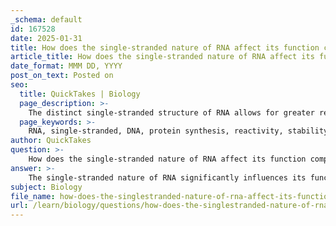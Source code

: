 ```yaml
---
_schema: default
id: 167528
date: 2025-01-31
title: How does the single-stranded nature of RNA affect its function compared to DNA?
article_title: How does the single-stranded nature of RNA affect its function compared to DNA?
date_format: MMM DD, YYYY
post_on_text: Posted on
seo:
  title: QuickTakes | Biology
  page_description: >-
    The distinct single-stranded structure of RNA allows for greater reactivity and versatility compared to DNA, influencing its roles in protein synthesis, gene regulation, and other cellular functions.
  page_keywords: >-
    RNA, single-stranded, DNA, protein synthesis, reactivity, stability, messenger RNA, mRNA, transfer RNA, tRNA, ribosomal RNA, rRNA, gene regulation, ribozymes, microRNAs, molecular biology
author: QuickTakes
question: >-
    How does the single-stranded nature of RNA affect its function compared to DNA?
answer: >-
    The single-stranded nature of RNA significantly influences its function compared to the double-stranded structure of DNA. Here are the key aspects of how this structural difference affects RNA's roles in biological processes:\n\n1. **Reactivity and Stability**: RNA is generally more reactive and less stable than DNA due to its single-stranded structure and the presence of ribose sugar. The hydroxyl group on the 2' carbon of ribose makes RNA more prone to hydrolysis, which is beneficial for its roles in dynamic cellular processes but limits its longevity as a genetic material. In contrast, DNA's double-stranded structure and deoxyribose sugar contribute to its stability, making it suitable for long-term storage of genetic information.\n\n2. **Function in Protein Synthesis**: RNA plays a crucial role in the process of protein synthesis. The messenger RNA (mRNA) is synthesized from DNA and carries the genetic information to ribosomes, where it is translated into proteins. The single-stranded nature of mRNA allows it to be easily synthesized and modified, facilitating the rapid response to cellular needs. Additionally, transfer RNA (tRNA) and ribosomal RNA (rRNA) are also single-stranded, allowing them to fold into specific three-dimensional shapes necessary for their functions in translation.\n\n3. **Diversity of Functions**: The single-stranded structure of RNA allows for a variety of functional forms. RNA can fold into complex secondary and tertiary structures, enabling it to perform diverse roles beyond just serving as a template for protein synthesis. For example, some RNA molecules function as catalysts (ribozymes) or regulatory molecules (such as microRNAs) that influence gene expression and cellular processes.\n\n4. **Gene Regulation**: RNA's single-stranded nature allows it to interact with other molecules, such as proteins and other RNA species, more flexibly. This interaction is crucial for the regulation of gene expression, where non-coding RNAs can modulate the stability and translation of mRNA, thereby influencing protein production.\n\n5. **Antiparallel Orientation and Base Pairing**: While RNA is typically single-stranded, it can still form complementary base pairs within the same strand or with other RNA molecules, leading to secondary structures like hairpins and loops. This ability to form base pairs contributes to the functional diversity of RNA and its interactions with other biomolecules.\n\nIn summary, the single-stranded nature of RNA allows it to be more versatile and reactive than DNA, enabling it to play essential roles in protein synthesis, gene regulation, and various cellular functions. This structural characteristic is fundamental to the distinct biological roles that RNA fulfills in the central dogma of molecular biology, where it acts as a bridge between DNA and protein.
subject: Biology
file_name: how-does-the-singlestranded-nature-of-rna-affect-its-function-compared-to-dna.md
url: /learn/biology/questions/how-does-the-singlestranded-nature-of-rna-affect-its-function-compared-to-dna
---
```


&nbsp;